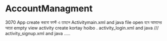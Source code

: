 # AccountManagment
3070
App create করবো ফার্স্ট এ তাহলে Activitymain.xml and java file open হবে আমাদের আরো empty view activity create kortay hoibo . activity_login.xml  and java /// activity_signup.xml  and java .....
